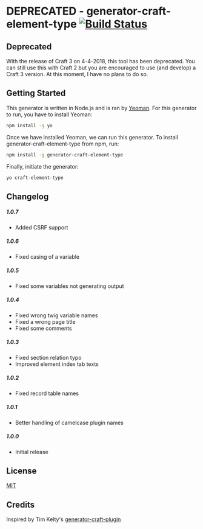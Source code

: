# DEPRECATED - generator-craft-element-type [![Build Status](https://secure.travis-ci.org/boboldehampsink/generator-craft-element-type.png?branch=master)](https://travis-ci.org/boboldehampsink/generator-craft-element-type)

## Deprecated

With the release of Craft 3 on 4-4-2018, this tool has been deprecated. You can still use this with Craft 2 but you are encouraged to use (and develop) a Craft 3 version. At this moment, I have no plans to do so.

## Getting Started

This generator is written in Node.js and is ran by [Yeoman](http://yeoman.io). For this generator to run, you have to install Yeoman:

```bash
npm install -g yo
```

Once we have installed Yeoman, we can run this generator. To install generator-craft-element-type from npm, run:

```bash
npm install -g generator-craft-element-type
```

Finally, initiate the generator:

```bash
yo craft-element-type
```

## Changelog
##### 1.0.7
- Added CSRF support

##### 1.0.6
- Fixed casing of a variable

##### 1.0.5
- Fixed some variables not generating output

##### 1.0.4
- Fixed wrong twig variable names
- Fixed a wrong page title
- Fixed some comments

##### 1.0.3
- Fixed section relation typo
- Improved element index tab texts

##### 1.0.2
- Fixed record table names

##### 1.0.1
- Better handling of camelcase plugin names

##### 1.0.0
- Initial release

## License
[MIT](LICENSE)

## Credits
Inspired by Tim Kelty's [generator-craft-plugin](https://github.com/timkelty/generator-craft-plugin)
